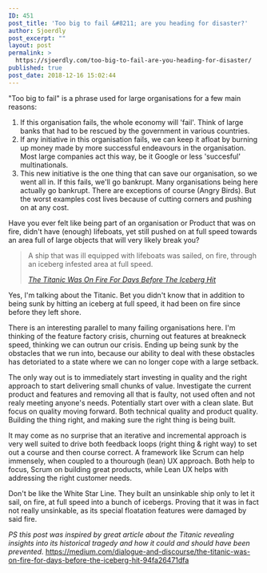 ```yaml
---
ID: 451
post_title: 'Too big to fail &#8211; are you heading for disaster?'
author: Sjoerdly
post_excerpt: ""
layout: post
permalink: >
  https://sjoerdly.com/too-big-to-fail-are-you-heading-for-disaster/
published: true
post_date: 2018-12-16 15:02:44
---
```

<!-- wp:paragraph -->
<p>"Too big to fail" is a phrase used for large organisations for a few main reasons: </p>
<ol>
  <li>If this organisation fails, the whole economy will 'fail'. Think of large banks that had to be rescued by the government in various countries. </li>
  <li>If any initiative in this organisation fails, we can keep it afloat by burning up money made by more successful endeavours in the organisation. Most large companies act this way, be it Google or less 'succesful' multinationals. </li>
  <li>This new initiative is the one thing that can save our organisation, so we went all in. If this fails, we'll go bankrupt. Many organisations being here actually go bankrupt. There are exceptions of course (Angry Birds). But the worst examples cost lives because of cutting corners and pushing on at any cost.</li>
</ol>
<!-- /wp:paragraph -->
<!-- wp:paragraph -->
<p>Have you ever felt like being part of an organisation or Product that was on fire, didn't have (enough) lifeboats, yet still pushed on at full speed towards an area full of large objects that will very likely break you? </p>
<!-- /wp:paragraph -->
<!-- wp:quote -->
<blockquote class="wp-block-quote">
  <p>A ship that was ill equipped with lifeboats was sailed, on fire, through an iceberg infested area at full speed. </p>
<cite><a href="https://medium.com/dialogue-and-discourse/the-titanic-was-on-fire-for-days-before-the-iceberg-hit-94fa26471dfa">The Titanic Was On Fire For Days Before The Iceberg Hit</a></cite>
</blockquote>
<!-- /wp:quote -->
<!-- wp:paragraph -->
<p>Yes, I'm talking about the Titanic. Bet you didn't know that in addition to being sunk by hitting an iceberg at full speed, it had been on fire since before they left shore.</p>
<!-- /wp:paragraph -->
<!-- wp:paragraph -->
<p>There is an interesting parallel to many failing organisations here. I'm thinking of the feature factory crisis, churning out features at breakneck speed, thinking we can outrun our crisis. Ending up being sunk by the obstacles that we run into, because our ability to deal with these obstacles has detoriated to a state where we can no longer cope with a large setback.</p>
<!-- /wp:paragraph -->
<!-- wp:paragraph -->
<p>The only way out is to immediately start investing in quality and the right approach to start delivering small chunks of value. Investigate the current product and features and removing all that is faulty, not used often and not realy meeting anyone's needs. Potentially start over with a clean slate. But focus on quality moving forward. Both technical quality and product quality. Building the thing right, and making sure the right thing is being built.</p>
<!-- /wp:paragraph -->
<!-- wp:paragraph -->
<p>It may come as no surprise that an iterative and incremental approach is very well suited to drive both feedback loops (right thing &amp; right way) to set out a course and then course correct. A framework like Scrum can help immensely, when coupled to a thourough (lean) UX approach. Both help to focus, Scrum on building great products, while Lean UX helps with addressing the right customer needs.</p>
<!-- /wp:paragraph -->
<!-- wp:paragraph -->
<p>Don't be like the White Star Line. They built an unsinkable ship only to let it sail, on fire, at full speed into a bunch of icebergs. Proving that it was in fact not really unsinkable, as its special floatation features were damaged by said fire.</p>
<!-- /wp:paragraph -->
<!-- wp:paragraph -->
<p><em>PS this post was inspired by great article about the Titanic revealing insights into its historical tragedy and how it could and should have been prevented. </em><a href="https://medium.com/dialogue-and-discourse/the-titanic-was-on-fire-for-days-before-the-iceberg-hit-94fa26471dfa">https://medium.com/dialogue-and-discourse/the-titanic-was-on-fire-for-days-before-the-iceberg-hit-94fa26471dfa</a><em><br></em></p>
<!-- /wp:paragraph -->
<!-- wp:paragraph -->
<p><br></p>
<!-- /wp:paragraph -->